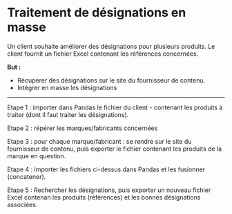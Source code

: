 # Traitement de désignations en masse

Un client souhaite améliorer des désignations pour plusieurs produits. Le client fournit un fichier Excel contenant les références concernées.

__But :__

- Récuperer des désignations sur le site du fournisseur de contenu. 
- Intégrer en masse les désignations

-------------------------------------------------------------------------------------------------------------------------------------------------------------------

Etape 1 : importer dans Pandas le fichier du client - contenant les produits à traiter (dont il faut traiter les désignations).

Etape 2 : répérer les marques/fabricants concernées

Etape 3 : pour chaque marque/fabricant : se rendre sur le site du fournisseur de contenu, puis exporter le fichier contenant les produits de la marque en question.

Etape 4 : importer les fichiers ci-dessus dans Pandas et les fusionner (concatener).

Etape 5 : Rechercher les désignations, puis exporter un nouveau fichier Excel contenan les produits (références) et les bonnes désignations associées.
